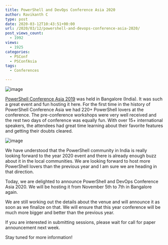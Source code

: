 ```yaml
---
title: PowerShell and DevOps Conference Asia 2020
author: Ravikanth C
type: post
date: 2020-03-12T10:43:51+00:00
url: /2020/03/12/powershell-and-devops-conference-asia-2020/
post_views_count:
  - 1992
views:
  - 1925
categories:
  - PSConf
  - PSConfAsia
tags:
  - Conferences

---
```

![image](/images/psconfstat.png)

<a rel="noreferrer noopener" aria-label="PowerShell Conference Asia 2019 (opens in a new tab)" href="http://psconference2017.azurewebsites.net/" target="_blank">PowerShell Conference Asia 2019</a> was held in Bangalore (India). It was such a great event and fun hosting it here. For the first time in the history of PowerShell Conference Asia we had 220+ PowerShell lovers at the conference. The pre-conference workshops were very well received and the rest two days of conference was equally fun. With over 15+ international speakers, the attendees had great time learning about their favorite features and getting their doubts cleared.

![image](/images/psconfhigh.png) 

We have understood that the PowerShell community in India is really looking forward to the year 2020 event and there is already enough buzz about it in the local communities. We are looking forward to host more PowerShell lovers than the previous year and I am sure we are heading in that direction.

Today, we are delighted to announce PowerShell and DevOps Conference Asia 2020. We will be hosting it from November 5th to 7th in Bangalore again.

We are still working out the details about the venue and will announce it as soon as we finalize on that. We will ensure that this year conference will be much more bigger and better than the previous year. 

If you are interested in submitting sessions, please wait for call for paper announcement next week. 

Stay tuned for more information!